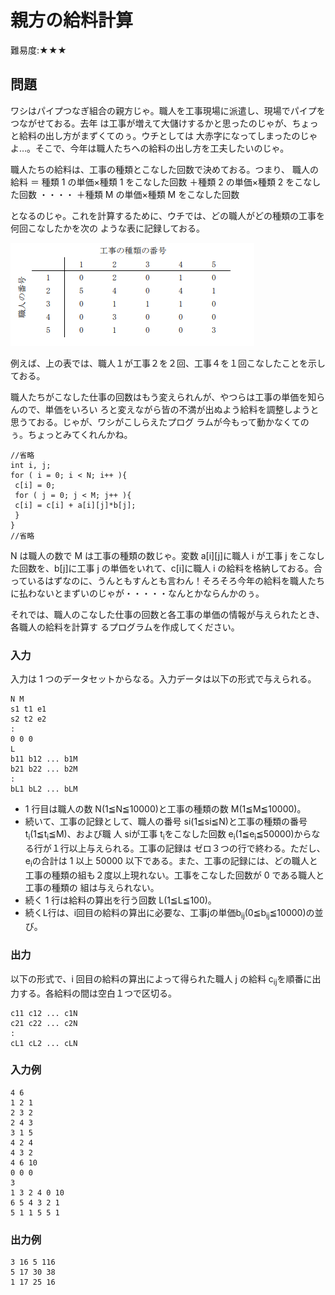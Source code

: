# 親方の給料計算

難易度:★★★

## 問題
ワシはパイプつなぎ組合の親方じゃ。職人を工事現場に派遣し、現場でパイプをつながせておる。去年
は工事が増えて大儲けするかと思ったのじゃが、ちょっと給料の出し方がまずくてのぅ。ウチとしては
大赤字になってしまったのじゃよ…。そこで、今年は職人たちへの給料の出し方を工夫したいのじゃ。

職人たちの給料は、工事の種類とこなした回数で決めておる。つまり、
職人の給料 ＝ 種類 1 の単価×種類 1 をこなした回数
＋種類 2 の単価×種類 2 をこなした回数
・・・・
＋種類 M の単価×種類 M をこなした回数

となるのじゃ。これを計算するために、ウチでは、どの職人がどの種類の工事を何回こなしたかを次の
ような表に記録しておる。

![図](./images/13-52.png)

例えば、上の表では、職人１が工事２を２回、工事４を１回こなしたことを示しておる。

職人たちがこなした仕事の回数はもう変えられんが、やつらは工事の単価を知らんので、単価をいろい
ろと変えながら皆の不満が出ぬよう給料を調整しようと思うておる。じゃが、ワシがこしらえたプログ
ラムが今もって動かなくてのぅ。ちょっとみてくれんかね。
```
//省略
int i, j;
for ( i = 0; i < N; i++ ){
 c[i] = 0;
 for ( j = 0; j < M; j++ ){
 c[i] = c[i] + a[i][j]*b[j];
 }
}
//省略
```
N は職人の数で M は工事の種類の数じゃ。変数 a[i][j]に職人 i が工事 j をこなした回数を、b[j]に工事 j の単価をいれて、c[i]に職人 i の給料を格納しておる。合っているはずなのに、うんともすんとも言わん！そろそろ今年の給料を職人たちに払わないとまずいのじゃが・・・・・なんとかならんかのぅ。

それでは、職人のこなした仕事の回数と各工事の単価の情報が与えられたとき、各職人の給料を計算す
るプログラムを作成してください。

### 入力

入力は 1 つのデータセットからなる。入力データは以下の形式で与えられる。

```
N M
s1 t1 e1
s2 t2 e2
:
0 0 0
L
b11 b12 ... b1M
b21 b22 ... b2M
:
bL1 bL2 ... bLM
```

- 1 行目は職人の数 N(1≦N≦10000)と工事の種類の数 M(1≦M≦10000)。
- 続いて、工事の記録として、職人の番号 si(1≦si≦N)と工事の種類の番号 t<sub>i</sub>(1≦t<sub>i</sub>≦M)、および職
人 siが工事 t<sub>i</sub>をこなした回数 e<sub>i</sub>(1≦e<sub>i</sub>≦50000)からなる行が１行以上与えられる。工事の記録は
ゼロ３つの行で終わる。ただし、e<sub>i</sub>の合計は 1 以上 50000 以下である。また、工事の記録には、どの職人と工事の種類の組も２度以上現れない。工事をこなした回数が 0 である職人と工事の種類の
組は与えられない。
- 続く 1 行は給料の算出を行う回数 L(1≦L≦100)。
- 続くL行は、i回目の給料の算出に必要な、工事jの単価b<sub>ij</sub>(0≦b<sub>ij</sub>≦10000)の並び。

### 出力

以下の形式で、i 回目の給料の算出によって得られた職人 j の給料 c<sub>ij</sub>を順番に出力する。各給料の間は空白１つで区切る。

```
c11 c12 ... c1N
c21 c22 ... c2N
:
cL1 cL2 ... cLN
```

### 入力例
```
4 6
1 2 1
2 3 2
2 4 3
3 1 5
4 2 4
4 3 2
4 6 10
0 0 0
3
1 3 2 4 0 10
6 5 4 3 2 1
5 1 1 5 5 1
```


### 出力例
```
3 16 5 116
5 17 30 38
1 17 25 16
```